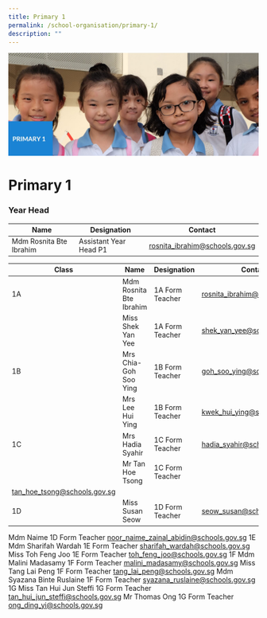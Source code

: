 ```yaml
---
title: Primary 1
permalink: /school-organisation/primary-1/
description: ""
---
```

![](/images/Primary%201.jpg)

# **Primary 1**

### Year Head



| Name | Designation | Contact |
| -------- | -------- | -------- 
| Mdm Rosnita Bte Ibrahim     |  Assistant Year Head P1  | [rosnita_ibrahim@schools.gov.sg](rosnita_ibrahim@schools.gov.sg)    |




| Class | Name | Designation | Contact | 
| -------- | -------- | -------- |-------- |
| 1A | Mdm Rosnita Bte Ibrahim     |  1A Form Teacher	    |  [rosnita_ibrahim@schools.gov.sg](rosnita_ibrahim@schools.gov.sg) |
| | Miss Shek Yan Yee |	1A Form Teacher	| [shek_yan_yee@schools.gov.sg](shek_yan_yee@schools.gov.sg) |
|1B	| Mrs Chia-Goh Soo Ying	| 1B Form Teacher	|[goh_soo_ying@schools.gov.sg](goh_soo_ying@schools.gov.sg) |
| |Mrs Lee Hui Ying	|1B Form Teacher|	[kwek_hui_ying@schools.gov.sg](kwek_hui_ying@schools.gov.sg)|
|1C	|Mrs Hadia Syahir |	1C Form Teacher	| [hadia_syahir@schools.gov.sg](hadia_syahir@schools.gov.sg) |
| | Mr Tan Hoe Tsong|	1C Form Teacher	|
[tan_hoe_tsong@schools.gov.sg](tan_hoe_tsong@schools.gov.sg) |
| 1D|	Miss Susan Seow |	1D Form Teacher	| [seow_susan@schools.gov.sg](seow_susan@schools.gov.sg) |
Mdm Naime	1D Form Teacher	noor_naime_zainal_abidin@schools.gov.sg
1E	Mdm Sharifah Wardah	1E Form Teacher	sharifah_wardah@schools.gov.sg
Miss Toh Feng Joo	1E Form Teacher	toh_feng_joo@schools.gov.sg
1F	Mdm Malini Madasamy	1F Form Teacher	malini_madasamy@schools.gov.sg
Miss Tang Lai Peng	1F Form Teacher	tang_lai_peng@schools.gov.sg
Mdm Syazana Binte Ruslaine	1F Form Teacher	syazana_ruslaine@schools.gov.sg
1G	Miss Tan Hui Jun Steffi	1G Form Teacher	tan_hui_jun_steffi@schools.gov.sg
Mr Thomas Ong	1G Form Teacher	ong_ding_yi@schools.gov.sg